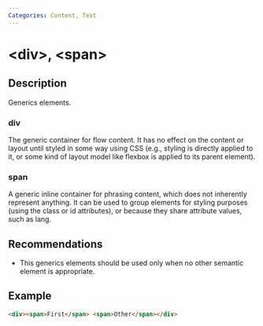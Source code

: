 ```yaml
---
Categories: Content, Text
---
```


# &lt;div&gt;, &lt;span&gt;

## Description

Generics elements.

### div

The generic container for flow content. It has no effect on the content or layout until styled in some way using CSS (e.g., styling is directly applied to it, or some kind of layout model like flexbox is applied to its parent element).

### span

A generic inline container for phrasing content, which does not inherently represent anything. It can be used to group elements for styling purposes (using the class or id attributes), or because they share attribute values, such as lang.

## Recommendations

-  This generics elements should be used only when no other semantic element is appropriate.

## Example

```html
<div><span>First</span> <span>Other</span></div>
```
